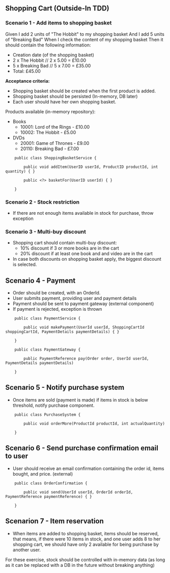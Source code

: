 ## Shopping Cart (Outside-In TDD)
 

### Scenario 1 - Add items to shopping basket

Given I add 2 units of "The Hobbit" to my shopping basket
And I add 5 units of "Breaking Bad"
When I check the content of my shopping basket
Then it should contain the following information:
- Creation date (of the shopping basket)
- 2 x The Hobbit   // 2 x 5.00 = £10.00 
- 5 x Breaking Bad // 5 x 7.00 = £35.00
- Total: £45.00 

**Acceptance criteria:**
- Shopping basket should be created when the first product is added.
- Shopping basket should be persisted (In-memory, DB later)
- Each user should have her own shopping basket.

Products available (in-memory repository):
- Books 
    - 10001: Lord of the Rings - £10.00
    - 10002: The Hobbit - £5.00
- DVDs
    - 20001: Game of Thrones - £9.00 
    - 20110: Breaking Bad - £7.00
    
```
    public class ShoppingBasketService {
    
        public void addItem(UserID userId, ProductID productId, int quantity) { }

        public <?> basketFor(UserID userId) { }
    
    }    
```    

### Scenario 2 - Stock restriction

- If there are not enough items available in stock for purchase, throw exception

### Scenario 3 - Multi-buy discount

- Shopping cart should contain multi-buy discount: 
    - 10% discount if 3 or more books are in the cart
    - 20% discount if at least one book and and video are in the cart
- In case both discounts on shopping basket apply, the biggest discount is selected.       

## Scenario 4 - Payment

- Order should be created, with an OrderId. 
- User submits payment, providing user and payment details
- Payment should be sent to payment gateway (external component)
- If payment is rejected, exception is thrown

```
    public class PaymentService {
   
        public void makePayment(UserId userId, ShoppingCartId shoppingCartId, PaymentDetails paymentDetails) { }        
   
    }
    
    public class PaymentGateway {
    
        public PaymentReference pay(Order order, UserId userId, PaymentDetails paymentDetails) 
    
    }
```

## Scenario 5 - Notify purchase system

- Once items are sold (payment is made) if items in stock is below threshold, notify purchase component.

```
    public class PurchaseSystem {
    
        public void orderMore(ProductId productId, int actualQuantity)
     
    }
``` 

## Scenario 6 - Send purchase confirmation email to user

- User should receive an email confirmation containing the order id, items bought, and price. (external)

```
    public class OrderConfirmation {
    
        public void send(UserId userId, OrderId orderId, PaymentReference paymentReference) { } 
    
    }
```

## Scenarion 7 - Item reservation

- When items are added to shopping basket, items should be reserved, that means, 
if there were 10 items in stock, and one user adds 8 to her shopping cart, we 
should have only 2 available for being purchase by another user.

For these exercise, stock should be controlled with in-memory data (as 
long as it can be replaced with a DB in the future without breaking 
 anything)
